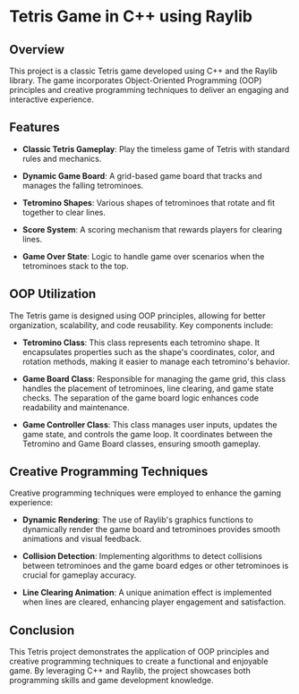 # Tetris Game in C++ using Raylib



## Overview



This project is a classic Tetris game developed using C++ and the Raylib library. The game incorporates Object-Oriented Programming (OOP) principles and creative programming techniques to deliver an engaging and interactive experience.



## Features



- **Classic Tetris Gameplay**: Play the timeless game of Tetris with standard rules and mechanics.

- **Dynamic Game Board**: A grid-based game board that tracks and manages the falling tetrominoes.

- **Tetromino Shapes**: Various shapes of tetrominoes that rotate and fit together to clear lines.

- **Score System**: A scoring mechanism that rewards players for clearing lines.

- **Game Over State**: Logic to handle game over scenarios when the tetrominoes stack to the top.



## OOP Utilization



The Tetris game is designed using OOP principles, allowing for better organization, scalability, and code reusability. Key components include:



- **Tetromino Class**: This class represents each tetromino shape. It encapsulates properties such as the shape's coordinates, color, and rotation methods, making it easier to manage each tetromino's behavior.



- **Game Board Class**: Responsible for managing the game grid, this class handles the placement of tetrominoes, line clearing, and game state checks. The separation of the game board logic enhances code readability and maintenance.



- **Game Controller Class**: This class manages user inputs, updates the game state, and controls the game loop. It coordinates between the Tetromino and Game Board classes, ensuring smooth gameplay.



## Creative Programming Techniques



Creative programming techniques were employed to enhance the gaming experience:



- **Dynamic Rendering**: The use of Raylib's graphics functions to dynamically render the game board and tetrominoes provides smooth animations and visual feedback.



- **Collision Detection**: Implementing algorithms to detect collisions between tetrominoes and the game board edges or other tetrominoes is crucial for gameplay accuracy.



- **Line Clearing Animation**: A unique animation effect is implemented when lines are cleared, enhancing player engagement and satisfaction.



## Conclusion



This Tetris project demonstrates the application of OOP principles and creative programming techniques to create a functional and enjoyable game. By leveraging C++ and Raylib, the project showcases both programming skills and game development knowledge.

